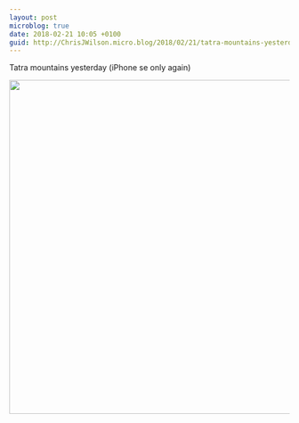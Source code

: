 ```yaml
---
layout: post
microblog: true
date: 2018-02-21 10:05 +0100
guid: http://ChrisJWilson.micro.blog/2018/02/21/tatra-mountains-yesterday.html
---
```

Tatra mountains yesterday (iPhone se only again) 

<img src="http://chrisjwilson.me/uploads/2018/e3db4516be.jpg" width="600" height="600" />
